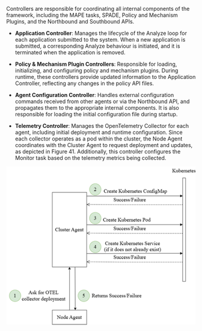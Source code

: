 Controllers are responsible for coordinating all internal components of the framework, including the MAPE tasks, SPADE,
Policy and Mechanism Plugins, and the Northbound and Southbound APIs.

- **Application Controller**: Manages the lifecycle of the Analyze loop for each application submitted to the system. When a
new application is submitted, a corresponding Analyze behaviour is initiated, and it is terminated when the application
is removed.

- **Policy & Mechanism Plugin Controllers**: Responsible for loading, initializing, and configuring policy and mechanism
plugins. During runtime, these controllers provide updated information to the Application Controller, reflecting any
changes in the policy API files.

- **Agent Configuration Controller**: Handles external configuration commands received from other agents or via the Northbound
API, and propagates them to the appropriate internal components. It is also responsible for loading the initial
configuration file during startup.

- **Telemetry Controller**: Manages the OpenTelemetry Collector for each agent, including initial deployment and runtime
configuration. Since each collector operates as a pod within the cluster, the Node Agent coordinates with the Cluster
Agent to request deployment and updates, as depicted in Figure 41. Additionally, this controller configures the Monitor
task based on the telemetry metrics being collected.

![otel_deploy_sequence.png](../assets/img/otel_deploy_sequence.png)